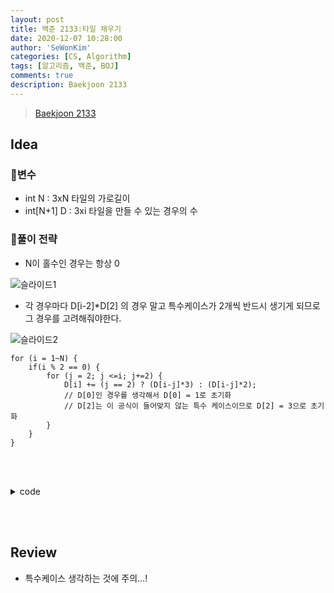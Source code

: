 ```yaml
---
layout: post
title: 백준 2133:타일 채우기
date: 2020-12-07 10:28:00
author: 'SeWonKim'
categories: [CS, Algorithm]
tags: [알고리즘, 백준, BOJ]
comments: true
description: Baekjoon 2133
---
```


> [Baekjoon 2133](https://www.acmicpc.net/problem/2133)

## Idea

### 🥚변수

- int N : 3xN 타일의 가로길이
- int[N+1] D : 3xi 타일을 만들 수 있는 경우의 수

### 🍳풀이 전략

- N이 홀수인 경우는 항상 0

![슬라이드1](https://user-images.githubusercontent.com/30452963/101302529-2eaca300-387f-11eb-99b4-4a82de652394.JPG)

- 각 경우마다 D[i-2]\*D[2] 의 경우 말고 특수케이스가 2개씩 반드시 생기게 되므로 그 경우를 고려해줘야한다.

![슬라이드2](https://user-images.githubusercontent.com/30452963/101302532-2fddd000-387f-11eb-94db-78049e17d592.JPG)

```
for (i = 1~N) {
	if(i % 2 == 0) {
		for (j = 2; j <=i; j+=2) {
			D[i] += (j == 2) ? (D[i-j]*3) : (D[i-j]*2);
            // D[0]인 경우를 생각해서 D[0] = 1로 초기화
            // D[2]는 이 공식이 들어맞지 않는 특수 케이스이므로 D[2] = 3으로 초기화
		}
	}
}
```

&nbsp;  
&nbsp;

<details>
<summary>code</summary>
<div markdown="1">

```java
import java.util.Scanner;

public class Main {

	public static void main(String[] args) {
		Scanner sc = new Scanner(System.in);
		int N = sc.nextInt();
		int[] D = new int[N+1];

		D[0] = 1;
		for (int i = 1; i <= N; i++) {
			if(i == 1) {
				D[i] = 0;
				continue;
			}
			if(i == 2) {
				D[i] = 3;
				continue;
			}

			if(i % 2 == 0) {
				for (int j = 2; j <=i; j+=2) {
					D[i] += (j == 2) ? (D[i-j]*3) : (D[i-j]*2);
				}
			}
		}

		System.out.println(D[N]);
		sc.close();
	}

}

```

</div>
</details>

&nbsp;  
&nbsp;

## Review

- 특수케이스 생각하는 것에 주의...!

&nbsp;  
&nbsp;

